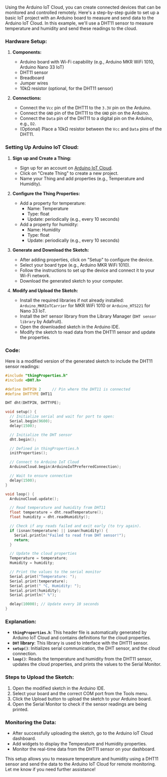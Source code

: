 Using the Arduino IoT Cloud, you can create connected devices that can be monitored and controlled remotely. Here's a step-by-step guide to set up a basic IoT project with an Arduino board to measure and send data to the Arduino IoT Cloud. In this example, we'll use a DHT11 sensor to measure temperature and humidity and send these readings to the cloud.

### Hardware Setup:

1. **Components:**
   - Arduino board with Wi-Fi capability (e.g., Arduino MKR WiFi 1010, Arduino Nano 33 IoT)
   - DHT11 sensor
   - Breadboard
   - Jumper wires
   - 10kΩ resistor (optional, for the DHT11 sensor)

2. **Connections:**
   - Connect the `Vcc` pin of the DHT11 to the `3.3V` pin on the Arduino.
   - Connect the `GND` pin of the DHT11 to the `GND` pin on the Arduino.
   - Connect the `Data` pin of the DHT11 to a digital pin on the Arduino, e.g., `D2`.
   - (Optional) Place a 10kΩ resistor between the `Vcc` and `Data` pins of the DHT11.

### Setting Up Arduino IoT Cloud:

1. **Sign up and Create a Thing:**
   - Sign up for an account on [Arduino IoT Cloud](https://create.arduino.cc/iot/things).
   - Click on "Create Thing" to create a new project.
   - Name your Thing and add properties (e.g., Temperature and Humidity).

2. **Configure the Thing Properties:**
   - Add a property for temperature:
     - Name: Temperature
     - Type: float
     - Update: periodically (e.g., every 10 seconds)
   - Add a property for humidity:
     - Name: Humidity
     - Type: float
     - Update: periodically (e.g., every 10 seconds)

3. **Generate and Download the Sketch:**
   - After adding properties, click on "Setup" to configure the device.
   - Select your board type (e.g., Arduino MKR WiFi 1010).
   - Follow the instructions to set up the device and connect it to your Wi-Fi network.
   - Download the generated sketch to your computer.

4. **Modify and Upload the Sketch:**
   - Install the required libraries if not already installed: `Arduino_MKRIoTCarrier` for MKR WiFi 1010 or `Arduino_HTS221` for Nano 33 IoT.
   - Install the `DHT` sensor library from the Library Manager (`DHT sensor library` by Adafruit).
   - Open the downloaded sketch in the Arduino IDE.
   - Modify the sketch to read data from the DHT11 sensor and update the properties.

### Code:

Here is a modified version of the generated sketch to include the DHT11 sensor readings:

```cpp
#include "thingProperties.h"
#include <DHT.h>

#define DHTPIN 2     // Pin where the DHT11 is connected
#define DHTTYPE DHT11

DHT dht(DHTPIN, DHTTYPE);

void setup() {
  // Initialize serial and wait for port to open:
  Serial.begin(9600);
  delay(1500); 

  // Initialize the DHT sensor
  dht.begin();

  // Defined in thingProperties.h
  initProperties();

  // Connect to Arduino IoT Cloud
  ArduinoCloud.begin(ArduinoIoTPreferredConnection);

  // Wait to ensure connection
  delay(1500); 
}

void loop() {
  ArduinoCloud.update();

  // Read temperature and humidity from DHT11
  float temperature = dht.readTemperature();
  float humidity = dht.readHumidity();

  // Check if any reads failed and exit early (to try again).
  if (isnan(temperature) || isnan(humidity)) {
    Serial.println("Failed to read from DHT sensor!");
    return;
  }

  // Update the cloud properties
  Temperature = temperature;
  Humidity = humidity;

  // Print the values to the serial monitor
  Serial.print("Temperature: ");
  Serial.print(temperature);
  Serial.print(" °C, Humidity: ");
  Serial.print(humidity);
  Serial.println(" %");

  delay(10000); // Update every 10 seconds
}
```

### Explanation:

- **`thingProperties.h`**: This header file is automatically generated by Arduino IoT Cloud and contains definitions for the cloud properties.
- **`DHT` library**: This library is used to interface with the DHT11 sensor.
- **`setup()`**: Initializes serial communication, the DHT sensor, and the cloud connection.
- **`loop()`**: Reads the temperature and humidity from the DHT11 sensor, updates the cloud properties, and prints the values to the Serial Monitor.

### Steps to Upload the Sketch:

1. Open the modified sketch in the Arduino IDE.
2. Select your board and the correct COM port from the Tools menu.
3. Click the Upload button to upload the sketch to your Arduino board.
4. Open the Serial Monitor to check if the sensor readings are being printed.

### Monitoring the Data:

- After successfully uploading the sketch, go to the Arduino IoT Cloud dashboard.
- Add widgets to display the Temperature and Humidity properties.
- Monitor the real-time data from the DHT11 sensor on your dashboard.

This setup allows you to measure temperature and humidity using a DHT11 sensor and send the data to the Arduino IoT Cloud for remote monitoring. Let me know if you need further assistance!